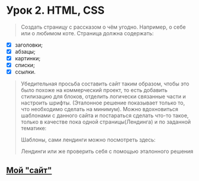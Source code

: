 # Урок 2. HTML, CSS

> Создать страницу с рассказом о чём угодно. Например, о себе или о любимом коте.
Страница должна содержать:
- [X] заголовки;
- [X] абзацы;
- [X] картинки;
- [X] списки;
- [X] ссылки.
> Убедительная просьба составить сайт таким образом, чтобы это было похоже на коммерческий
проект, то есть добавить стилизацию для блоков, отделить логически связанные части и
настроить шрифты. (Эталонное решение показывает только то, что необходимо сделать на минимум).
Можно вдохновиться шаблонами с данного сайта и постараться сделать что-то такое, только
в качестве пока одной страницы(Лендинга) и по заданной тематике:
> 
> Шаблоны, сами лендинги можно посмотреть здесь:
> 
> Лендинги или же проверить себя с помощью эталонного решения

## [Мой "сайт"]()